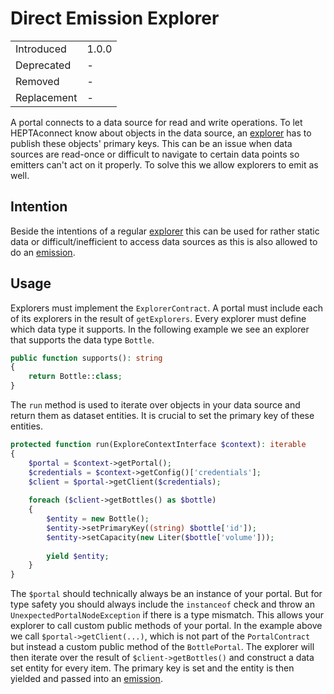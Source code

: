 # Direct Emission Explorer

|             |       |
| ----------- | ----- |
| Introduced  | 1.0.0 |
| Deprecated  | -     |
| Removed     | -     |
| Replacement | -     |

A portal connects to a data source for read and write operations.
To let HEPTAconnect know about objects in the data source, an [explorer](./002-explorer.md) has to publish these objects' primary keys.
This can be an issue when data sources are read-once or difficult to navigate to certain data points so emitters can't act on it properly.
To solve this we allow explorers to emit as well.

## Intention

Beside the intentions of a regular [explorer](./002-explorer.md) this can be used for rather static data or difficult/inefficient to access data sources as this is also allowed to do an [emission](../general-resources/004-data-flow.md).

## Usage

Explorers must implement the `ExplorerContract`. A portal must include each of its explorers in the result of `getExplorers`. Every explorer must define which data type it supports. In the following example we see an explorer that supports the data type `Bottle`.

```php
public function supports(): string
{
    return Bottle::class;
}
```

The `run` method is used to iterate over objects in your data source and return them as dataset entities.
It is crucial to set the primary key of these entities.

```php
protected function run(ExploreContextInterface $context): iterable
{
    $portal = $context->getPortal();
    $credentials = $context->getConfig()['credentials'];
    $client = $portal->getClient($credentials);
    
    foreach ($client->getBottles() as $bottle)
    {
        $entity = new Bottle();
        $entity->setPrimaryKey((string) $bottle['id']);
        $entity->setCapacity(new Liter($bottle['volume']));
        
        yield $entity;
    }
}
```

The `$portal` should technically always be an instance of your portal.
But for type safety you should always include the `instanceof` check and throw an `UnexpectedPortalNodeException` if there is a type mismatch.
This allows your explorer to call custom public methods of your portal.
In the example above we call `$portal->getClient(...)`, which is not part of the `PortalContract` but instead a custom public method of the `BottlePortal`.
The explorer will then iterate over the result of `$client->getBottles()` and construct a data set entity for every item.
The primary key is set and the entity is then yielded and passed into an [emission](../general-resources/004-data-flow.md).
